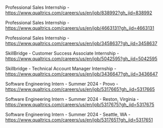 Professional Sales Internship - https://www.qualtrics.com/careers/us/en/job/838992?gh_jid=838992

Professional Sales Internship - https://www.qualtrics.com/careers/us/en/job/4663131?gh_jid=4663131

Professional Sales Internship - https://www.qualtrics.com/careers/us/en/job/3458637?gh_jid=3458637

SkillBridge - Customer Success Associate Internship - https://www.qualtrics.com/careers/us/en/job/5042595?gh_jid=5042595

Skillbridge - Technical Account Manager Internship - https://www.qualtrics.com/careers/us/en/job/3436647?gh_jid=3436647

Software Engineering Intern - Summer 2024 - Provo - https://www.qualtrics.com/careers/us/en/job/5317665?gh_jid=5317665

Software Engineering Intern - Summer 2024 - Reston, Virginia - https://www.qualtrics.com/careers/us/en/job/5317675?gh_jid=5317675

Software Engineering Intern - Summer 2024 - Seattle, WA - https://www.qualtrics.com/careers/us/en/job/5317651?gh_jid=5317651

